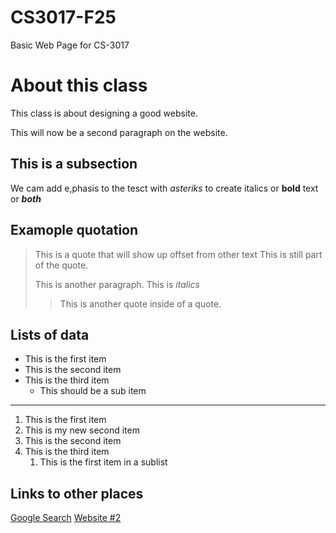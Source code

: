 # CS3017-F25
Basic Web Page for CS-3017

# About this class
This class is about designing a good website.

This will now be a second paragraph on the website.

## This is a subsection
We cam add e,phasis to the tesct with *asteriks* to create italics or **bold** text or ***both***

## Examople quotation
> This is a quote that will show up offset from other text
> This is still part of the quote.
>
> This is another paragraph. This is *italics*
>
> > This is another quote inside of a quote.

## Lists of data

+ This is the first item
+ This is the second item
+ This is the third item
    + This should be a sub item
----------------------------------------------------------------------
 1. This is the first item
 2. This is my new second item
 3. This is the second item
 4. This is the third item
    1. This is the first item in a sublist
       
## Links to other places
[Google Search](https://www.google.com/)
[Website #2](Website#2)
